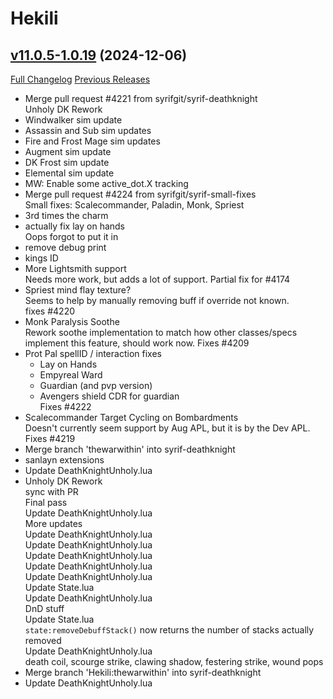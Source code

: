 # Hekili

## [v11.0.5-1.0.19](https://github.com/Hekili/hekili/tree/v11.0.5-1.0.19) (2024-12-06)
[Full Changelog](https://github.com/Hekili/hekili/compare/v11.0.5-1.0.18...v11.0.5-1.0.19) [Previous Releases](https://github.com/Hekili/hekili/releases)

- Merge pull request #4221 from syrifgit/syrif-deathknight  
    Unholy DK Rework  
- Windwalker sim update  
- Assassin and Sub sim updates  
- Fire and Frost Mage sim updates  
- Augment sim update  
- DK Frost sim update  
- Elemental sim update  
- MW: Enable some active\_dot.X tracking  
- Merge pull request #4224 from syrifgit/syrif-small-fixes  
    Small fixes: Scalecommander, Paladin, Monk, Spriest  
- 3rd times the charm  
- actually fix lay on hands  
    Oops forgot to put it in  
- remove debug print  
- kings ID  
- More Lightsmith support  
    Needs more work, but adds a lot of support. Partial fix for #4174  
- Spriest mind flay texture?  
    Seems to help by manually removing buff if override not known.  
    fixes #4220  
- Monk Paralysis Soothe  
    Rework soothe implementation to match how other classes/specs implement this feature, should work now. Fixes #4209  
- Prot Pal spellID / interaction fixes  
    - Lay on Hands  
    - Empyreal Ward  
    - Guardian (and pvp version)  
    - Avengers shield CDR for guardian  
    Fixes #4222  
- Scalecommander Target Cycling on Bombardments  
    Doesn't currently seem support by Aug APL, but it is by the Dev APL. Fixes #4219  
- Merge branch 'thewarwithin' into syrif-deathknight  
- sanlayn extensions  
- Update DeathKnightUnholy.lua  
- Unholy DK Rework  
    sync with PR  
    Final pass  
    Update DeathKnightUnholy.lua  
    More updates  
    Update DeathKnightUnholy.lua  
    Update DeathKnightUnholy.lua  
    Update DeathKnightUnholy.lua  
    Update DeathKnightUnholy.lua  
    Update DeathKnightUnholy.lua  
    Update State.lua  
    Update DeathKnightUnholy.lua  
    DnD stuff  
    Update State.lua  
    `state:removeDebuffStack()` now returns the number of stacks actually removed  
    Update DeathKnightUnholy.lua  
    death coil, scourge strike, clawing shadow, festering strike, wound pops  
- Merge branch 'Hekili:thewarwithin' into syrif-deathknight  
- Update DeathKnightUnholy.lua  